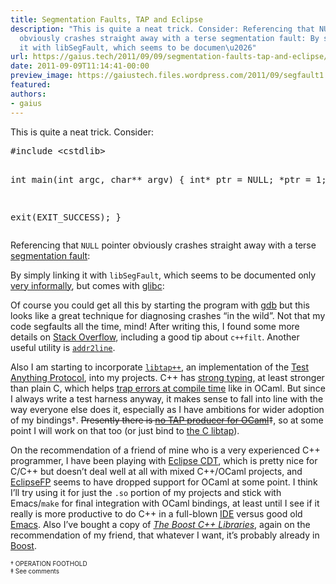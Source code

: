 ```yaml
---
title: Segmentation Faults, TAP and Eclipse
description: "This is quite a neat trick. Consider: Referencing that NULL pointer
  obviously crashes straight away with a terse segmentation fault: By simply linking
  it with libSegFault, which seems to be documen\u2026"
url: https://gaius.tech/2011/09/09/segmentation-faults-tap-and-eclipse/
date: 2011-09-09T11:14:41-00:00
preview_image: https://gaiustech.files.wordpress.com/2011/09/segfault1.png
featured:
authors:
- gaius
---
```


<p>This is quite a neat trick. Consider:</p>
<pre class="brush: cpp; title: ; notranslate">
#include &lt;cstdlib&gt;

int main(int argc, char** argv) {
  int* ptr = NULL;
  *ptr = 1;

  exit(EXIT_SUCCESS);
}
</pre>
<p>Referencing that <code>NULL</code> pointer obviously crashes straight away with a terse <a href="http://en.wikipedia.org/wiki/Segmentation_fault">segmentation fault</a>:</p>
<p><a href="https://gaiustech.files.wordpress.com/2011/09/segfault1.png"><img src="https://gaiustech.files.wordpress.com/2011/09/segfault1.png?w=640" data-attachment-id="1719" data-permalink="https://gaius.tech/2011/09/09/segmentation-faults-tap-and-eclipse/segfault1/" data-orig-file="https://gaiustech.files.wordpress.com/2011/09/segfault1.png" data-orig-size="665,463" data-comments-opened="1" data-image-meta="{&quot;aperture&quot;:&quot;0&quot;,&quot;credit&quot;:&quot;&quot;,&quot;camera&quot;:&quot;&quot;,&quot;caption&quot;:&quot;&quot;,&quot;created_timestamp&quot;:&quot;0&quot;,&quot;copyright&quot;:&quot;&quot;,&quot;focal_length&quot;:&quot;0&quot;,&quot;iso&quot;:&quot;0&quot;,&quot;shutter_speed&quot;:&quot;0&quot;,&quot;title&quot;:&quot;&quot;}" data-image-title="segfault1" data-image-description="" data-image-caption="" data-medium-file="https://gaiustech.files.wordpress.com/2011/09/segfault1.png?w=300" data-large-file="https://gaiustech.files.wordpress.com/2011/09/segfault1.png?w=640" alt="" title="segfault1" class="aligncenter size-full wp-image-1719" srcset="https://gaiustech.files.wordpress.com/2011/09/segfault1.png?w=640 640w, https://gaiustech.files.wordpress.com/2011/09/segfault1.png?w=150 150w, https://gaiustech.files.wordpress.com/2011/09/segfault1.png?w=300 300w, https://gaiustech.files.wordpress.com/2011/09/segfault1.png 665w" sizes="(max-width: 640px) 100vw, 640px"/></a><br/>
By simply linking it with <code>libSegFault</code>, which seems to be documented only <a href="http://www.cygwin.com/ml/gdb/2007-06/msg00345.html">very informally</a>, but comes with <a href="http://www.gnu.org/s/libc/">glibc</a>:</p>
<p><a href="https://gaiustech.files.wordpress.com/2011/09/segfault2.png"><img src="https://gaiustech.files.wordpress.com/2011/09/segfault2.png?w=640" data-attachment-id="1720" data-permalink="https://gaius.tech/2011/09/09/segmentation-faults-tap-and-eclipse/segfault2/" data-orig-file="https://gaiustech.files.wordpress.com/2011/09/segfault2.png" data-orig-size="665,463" data-comments-opened="1" data-image-meta="{&quot;aperture&quot;:&quot;0&quot;,&quot;credit&quot;:&quot;&quot;,&quot;camera&quot;:&quot;&quot;,&quot;caption&quot;:&quot;&quot;,&quot;created_timestamp&quot;:&quot;0&quot;,&quot;copyright&quot;:&quot;&quot;,&quot;focal_length&quot;:&quot;0&quot;,&quot;iso&quot;:&quot;0&quot;,&quot;shutter_speed&quot;:&quot;0&quot;,&quot;title&quot;:&quot;&quot;}" data-image-title="segfault2" data-image-description="" data-image-caption="" data-medium-file="https://gaiustech.files.wordpress.com/2011/09/segfault2.png?w=300" data-large-file="https://gaiustech.files.wordpress.com/2011/09/segfault2.png?w=640" alt="" title="segfault2" class="aligncenter size-full wp-image-1720" srcset="https://gaiustech.files.wordpress.com/2011/09/segfault2.png?w=640 640w, https://gaiustech.files.wordpress.com/2011/09/segfault2.png?w=150 150w, https://gaiustech.files.wordpress.com/2011/09/segfault2.png?w=300 300w, https://gaiustech.files.wordpress.com/2011/09/segfault2.png 665w" sizes="(max-width: 640px) 100vw, 640px"/></a><br/>
Of course you could get all this by starting the program with <a href="http://ftp.gnu.org/old-gnu/Manuals/gdb-5.1.1/html_node/gdb_42.html">gdb</a> but this looks like a great technique for diagnosing crashes &ldquo;in the wild&rdquo;. Not that my code segfaults all the time, mind! After writing this, I found some more details on <a href="http://stackoverflow.com/q/77005/447514">Stack Overflow</a>, including a good tip about <code>c++filt</code>. Another useful utility is <code><a href="http://linux.die.net/man/1/addr2line">addr2line</a></code>.</p>
<p>Also I am starting to incorporate <code><a href="http://testanything.org/wiki/index.php/Testing_with_C++#Testing_using_libtap.2B.2B">libtap++</a></code>, an implementation of the <a href="http://testanything.org/wiki/index.php/TAP_at_IETF:_Draft_Standard#Introduction">Test Anything Protocol</a>, into my projects. C++ has <a href="http://c2.com/cgi/wiki?StronglyTyped">strong typing</a>, at least stronger than plain C, which helps <a href="https://gaiustech.wordpress.com/2011/04/25/and-while-im-on-the-subject/">trap errors at compile time</a> like in OCaml. But since I always write a test harness anyway, it makes sense to fall into line with the way everyone else does it, especially as I have ambitions for wider adoption of my bindings&dagger;. <s>Presently there is <a href="http://testanything.org/wiki/index.php/TAP_Producers">no TAP producer for OCaml</a></s>&Dagger;, so at some point I will work on that too (or just bind to <a href="https://github.com/zorgnax/libtap">the C libtap</a>).</p>
<p>On the recommendation of a friend of mine who is a very experienced C++ programmer, I have been playing with <a href="http://www.eclipse.org/cdt/">Eclipse CDT</a>, which is pretty nice for C/C++ but doesn&rsquo;t deal well at all with mixed C++/OCaml projects, and <a href="http://eclipsefp.github.com">EclipseFP</a> seems to have dropped support for OCaml at some point. I think I&rsquo;ll try using it for just the <code>.so</code> portion of my projects and stick with Emacs/<code>make</code> for final integration with OCaml bindings, at least until I see if it really is more productive to do C++ in a full-blown <a href="http://en.wikipedia.org/wiki/Integrated_development_environment">IDE</a> versus good old <a href="http://www.gnu.org/software/emacs/tour/">Emacs</a>. Also I&rsquo;ve bought a copy of <i><a href="http://www.amazon.co.uk/Boost-C-Libraries-Boris-Schaling/dp/0982219199/ref=sr_1_5?s=books&amp;ie=UTF8&amp;qid=1315564879&amp;sr=1-5">The Boost C++ Libraries</a></i>, again on the recommendation of my friend, that whatever I want, it&rsquo;s probably already in <a href="http://www.boost.org/">Boost</a>. </p>
<p><font size="1">&dagger; OPERATION FOOTHOLD<br/>
&Dagger; See comments</font></p>

